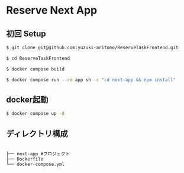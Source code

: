 # Reserve Next App

## 初回 Setup

```bash
$ git clone git@github.com:yuzuki-aritomo/ReserveTaskFrontend.git

$ cd ReserveTaskFrontend

$ docker compose build

$ docker compose run --rm app sh -c "cd next-app && npm install"
```

## docker起動

```bash
$ docker compose up -d
```

## ディレクトリ構成
```

├── next-app #プロジェクト
├── Dockerfile
└── docker-compose.yml

```